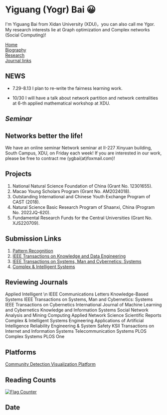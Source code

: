 
# Yiguang (Yogr) Bai 😀
I'm Yiguang Bai from Xidan University (XDU)，you can also call me Ygor. My research interests lie at Graph optimization and Complex networks (Social Computing)! 

<td id="layout-menu">
<div class="menu-item"><a href="index.html" class="current">Home</a></div>
<div class="menu-item"><a href="biography.html">Biography</a></div>
<div class="menu-item"><a href="publications.html">Research</a></div>
<div class="menu-item"><a href="Journal-links.md">Journal links</a></div>
</td>

<h2>NEWS</h2>
<div class="infoblock">
<div class="blockcontent">
<ul>
<li><p>7.29-8.13 I plan to re-write the fairness learning work. </p>
</li>
<li><p>10/30 I will have a talk about network partition and network centralities at 6-th applied mathematical workshop at XDU. </p>
</li>
</ul>
</div></div>

## ***Seminar***
## Networks better the life! 
We have an online seminar Network seminar at II-227 Xinyuan building, South Campus, XDU, on Friday each week! If you are interested in our work, please be free to contract me (ygbai(at)foxmail.com)!

<!--
## Preprint
1. **Bai Y**, Yuan J, Liu S, et al. Maximal Coverage of Check-in Deployments with Cost Limit: Theory and Practice. **Pattern Recognition**, Second-turn reviewing.

## Publications
1. **Bai Y**, Yuan J, Liu S, et al. [Variational community partition with novel network structure centrality prior](https://www.sciencedirect.com/science/article/pii/S0307904X19303087)[J]. **Applied Mathematical Modelling**, 2019, 75: 333-348
2. **Bai Y**, Liu S, Li Q, et al. [Cost-Aware Deployment of Check-In Nodes in Complex Networks](https://ieeexplore.ieee.org/document/9403406)[J]. **IEEE Transactions on Systems, Man, and Cybernetics: Systems**, Early Access, 2021.
3. **Bai Y**, Li Q, Fan Y, et al. Motif-h: a novel functional backbone extraction for directed networks[J]. **Complex & Intelligent Systems**, Early Access, 2021: 1-11.
4. **Bai Y**, Gong Y, Li Q, et al. NSKSD: Interdependent Network Dismantling via Nonlinear-metric[J]. **IEEE Transactions on Circuits and Systems II: Express Briefs**, Early Access, 2021.
5. **Bai Y**, Liu S, Zhang Z. Effective hybrid link-adding strategy to enhance network transport efficiency for scale-free networks[J]. **International Journal of Modern Physics C**, 2017, 28(08): 1750107.
6. **Bai Y**, Liu S, Zhang Z, et al. EBTM: An energy-balanced topology method for wireless sensor networks[J]. **Int. J. Innov. Comput. Inf. Control**, 2017, 13(5): 1453-1465.
7. Gong Y, Liu S, **Bai Y #**. Efficient parallel computing on the game theory-aware robust influence maximization problem[J]. **Knowledge-Based Systems**, 2021, 220: 106942. 
8. Li Y, Liu S, **Bai Y #**. Assessing Edge-Coupled Interdependent Network Disintegration via Rank Aggregation and Elite Enumeration[J]. **Chinese Physics B**, 2023.
9. Gong Y, Liu S, **Bai Y #**. A probability-driven structure-aware algorithm for influence maximization under independent cascade model[J]. **Physica A: Statistical Mechanics and its Applications**, 2021, 583: 126318.
10. Wang J, Liu S, Aljmiai A, **Bai Y #**. Detection of influential nodes with multi-scale information[J]. **Chinese Physics B**, 2021, 30(8): 088902.
-->
## Projects
1. National Natural Science Foundation of China (Grant No. 12301655).
2. Macao Young Scholars Program (Grant No. AM2024018).
3. Outstanding International and Chinese Youth Exchange Program of CAST (2018).
4. Natural Science Basic Research Program of Shaanxi, China (Program No. 2022JQ-620).
5. Fundamental Research Funds for the Central Universities (Grant No. XJS220709).
 
## Submission Links
1. [Pattern Recognition](https://www.editorialmanager.com/pr/default2.aspx)
2. [IEEE Transactions on Knowledge and Data Engineering](https://mc.manuscriptcentral.com/tkde-cs)
3. [IEEE Transactions on Systems, Man and Cybernetics: Systems](https://mc.manuscriptcentral.com/systems)
3. [Complex & Intelligent Systems](https://www.editorialmanager.com/cais/default2.aspx)

## Reviewing Journals
Applied Intelligent \n
IEEE Communications Letters 
Knowledge-Based Systems
IEEE Transactions on Systems, Man and Cybernetics: Systems
IEEE Transactions on Cybernetics
International Journal of Machine Learning and Cybernetics
Knowledge and Information Systems
Social Network Analysis and Mining
Computing
Applied Network Science
Scientific Reports
Complex & Intelligent Systems
Engineering Applications of Artificial Intelligence
Reliability Engineering & System Safety
KSII Transactions on Internet and Information Systems
Telecommunication Systems
PLOS Complex Systems
PLOS One

## Platforms
[Community Detection Visualization Platform](http://120.79.66.124/)

## Reading Counts
<div>
<a href="https://info.flagcounter.com/p1E0"><img src="https://s01.flagcounter.com/map/p1E0/size_m/txt_000000/border_CCCCCC/pageviews_0/viewers_0/flags_0/" alt="Flag Counter" border="0"></a>
<div>

## Date
<div>
<div id="cc" class="easyui-calendar" style="width:180px;height:180px;"></div>
<div>
